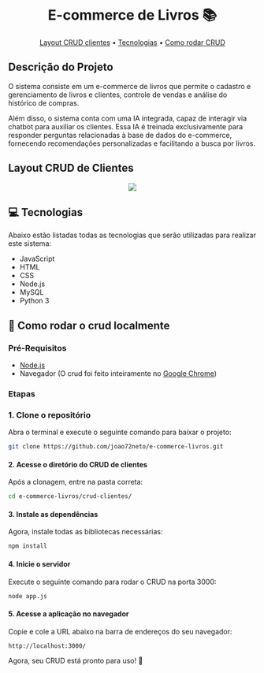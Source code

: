 
<h1 align="center" style="font-weight: bold;">E-commerce de Livros 📚</h1>

<p align="center">
 <a href="#crud">Layout CRUD clientes</a> •
 <a href="#tech">Tecnologias</a> • 
 <a href="#started">Como rodar CRUD</a> 
</p>

<h2>Descrição do Projeto</h2>

<p align="left">
  <p>O sistema consiste em um e-commerce de livros que permite o cadastro e gerenciamento de livros e clientes, controle de vendas e análise do histórico de compras.</p>

  <p>Além disso, o sistema conta com uma IA integrada, capaz de interagir via chatbot para auxiliar os clientes. Essa IA é treinada exclusivamente para responder perguntas relacionadas à base de dados do e-commerce, fornecendo recomendações personalizadas e facilitando a busca por livros.</p>
 
</p>

<h2 id="crud">Layout CRUD de Clientes</h2>

<div align="center">
    <img src="https://github.com/user-attachments/assets/2a457ace-c8ed-42b7-b307-b11dd7519564">
</div>

<h2 id="tech">💻 Tecnologias</h2>

Abaixo estão listadas todas as tecnologias que serão utilizadas para realizar este sistema:

- JavaScript
- HTML
- CSS
- Node.js
- MySQL
- Python 3

<h2 id="started">🚀 Como rodar o crud localmente</h2>

<h3>Pré-Requisitos</h3>

- [Node.js](https://nodejs.org/pt)
- Navegador (O crud foi feito inteiramente no [Google Chrome](https://www.google.pt/intl/pt-PT/chrome/?brand=FHFK&ds_kid=43700076570751463&gad_source=1&gclid=CjwKCAjwnPS-BhBxEiwAZjMF0qoMYAhnW_TjZMxq-DQQjfiJw79PMomQhhoNvzEn79KgchseT9NmbxoCSQ0QAvD_BwE&gclsrc=aw.ds))

<h3>Etapas</h3>

### 1. Clone o repositório
Abra o terminal e execute o seguinte comando para baixar o projeto:

```bash
git clone https://github.com/joao72neto/e-commerce-livros.git
```

#### 2. Acesse o diretório do CRUD de clientes
Após a clonagem, entre na pasta correta:

```bash
cd e-commerce-livros/crud-clientes/
```

#### 3. Instale as dependências
Agora, instale todas as bibliotecas necessárias:

```bash
npm install
```

#### 4. Inicie o servidor
Execute o seguinte comando para rodar o CRUD na porta 3000:

```bash
node app.js
```
#### 5. Acesse a aplicação no navegador
Copie e cole a URL abaixo na barra de endereços do seu navegador:

```bash
http://localhost:3000/
```
Agora, seu CRUD está pronto para uso! 🚀

